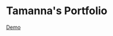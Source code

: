 # Tamanna's Portfolio

<a href="https://tamannatrine.github.io/portfolio-website-Tamanna.github.io/">
  Demo
</a>

